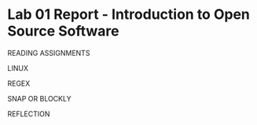 # Lab 01 Report - Introduction to Open Source Software

READING ASSIGNMENTS

LINUX


REGEX


SNAP OR BLOCKLY


REFLECTION

